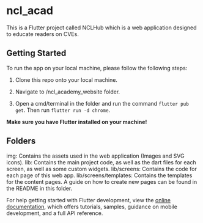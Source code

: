# ncl_acad

This is a Flutter project called NCLHub which is a web application designed to educate readers on CVEs.

## Getting Started

To run the app on your local machine, please follow the following steps:

1. Clone this repo onto your local machine.

2. Navigate to /ncl_academy_website folder.

2. Open a cmd/terminal in the folder and run the command `flutter pub get`. Then run `flutter run -d chrome`.

**Make sure you have Flutter installed on your machine!**

## Folders
img: Contains the assets used in the web application (Images and SVG icons).
lib: Contains the main project code, as well as the dart files for each screen, as well as some custom widgets.
lib/screens: Contains the code for each page of this web app.
lib/screens/templates: Contains the templates for the content pages. A guide on how to create new pages can be found in the README in this folder.

For help getting started with Flutter development, view the
[online documentation](https://docs.flutter.dev/), which offers tutorials,
samples, guidance on mobile development, and a full API reference.
